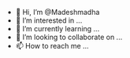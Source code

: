 

- 👋 Hi, I’m @Madeshmadha
- 👀 I’m interested in ...
- 🌱 I’m currently learning ...
- 💞️ I’m looking to collaborate on ...
- 📫 How to reach me ...

<!---
Madeshmadha/Madeshmadha is a ✨ special ✨ repository because its `README.md` (this file) appears on your GitHub profile.
You can click the Preview link to take a look at your changes.
--->
